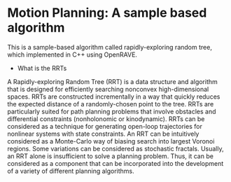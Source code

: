 Motion Planning: A sample based algorithm
========
This is a sample-based algorithm called rapidly-exploring random tree, which implemented in C++ using OpenRAVE.

* What is the RRTs

A Rapidly-exploring Random Tree (RRT) is a data structure and algorithm that is designed for efficiently searching nonconvex high-dimensional spaces. RRTs are constructed incrementally in a way that quickly reduces the expected distance of a randomly-chosen point to the tree. RRTs are particularly suited for path planning problems that involve obstacles and differential constraints (nonholonomic or kinodynamic). RRTs can be considered as a technique for generating open-loop trajectories for nonlinear systems with state constraints. An RRT can be intuitively considered as a Monte-Carlo way of biasing search into largest Voronoi regions. Some variations can be considered as stochastic fractals. Usually, an RRT alone is insufficient to solve a planning problem. Thus, it can be considered as a component that can be incorporated into the development of a variety of different planning algorithms.
